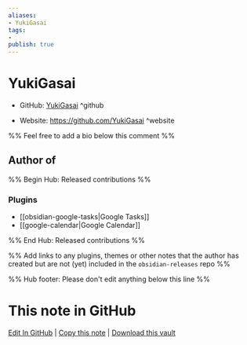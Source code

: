 ```yaml
---
aliases:
- YukiGasai
tags:
- 
publish: true
---
```


# YukiGasai

- GitHub: [YukiGasai](https://github.com/YukiGasai/) ^github
<!-- - Discord: `@` ^discord-->
- Website: <https://github.com/YukiGasai> ^website
<!-- - [[Publish sites|Publish site]]: <https://> ^publish-->

%% Feel free to add a bio below this comment %%


## Author of

%% Begin Hub: Released contributions %%
### Plugins
- [[obsidian-google-tasks|Google Tasks]]
- [[google-calendar|Google Calendar]]

%% End Hub: Released contributions %%

%% Add links to any plugins, themes or other notes that the author has created but are not (yet) included in the `obsidian-releases` repo %%

<!--
### Unlisted plugins
-->

<!--
### Others
-->

<!--
## Sponsor this author
-->

<!-- - [[GitHub sponsors]]: [Sponsor @YukiGasai on GitHub Sponsors](https://github.com/sponsors/YukiGasai) ^github-sponsor-->
<!-- - [[Buy me a coffee]]: <https://> ^buy-me-a-coffee-->
<!-- - [[PayPal]]: <https://> ^paypal-->
<!-- - [[Patreon]]: <https://> ^patreon-->

<!--
## Follow this author
-->

<!-- - [[YouTube Channels|On YouTube]]: <https://> ^youtube-->
<!-- - Twitter: <https://> ^twitter-->
<!-- - ... -->

%% Hub footer: Please don't edit anything below this line %%

# This note in GitHub

<span class="git-footer">[Edit In GitHub](https://github.dev/obsidian-community/obsidian-hub/blob/main/01%20-%20Community/People/YukiGasai.md "git-hub-edit-note") | [Copy this note](https://raw.githubusercontent.com/obsidian-community/obsidian-hub/main/01%20-%20Community/People/YukiGasai.md "git-hub-copy-note") | [Download this vault](https://github.com/obsidian-community/obsidian-hub/archive/refs/heads/main.zip "git-hub-download-vault") </span>
